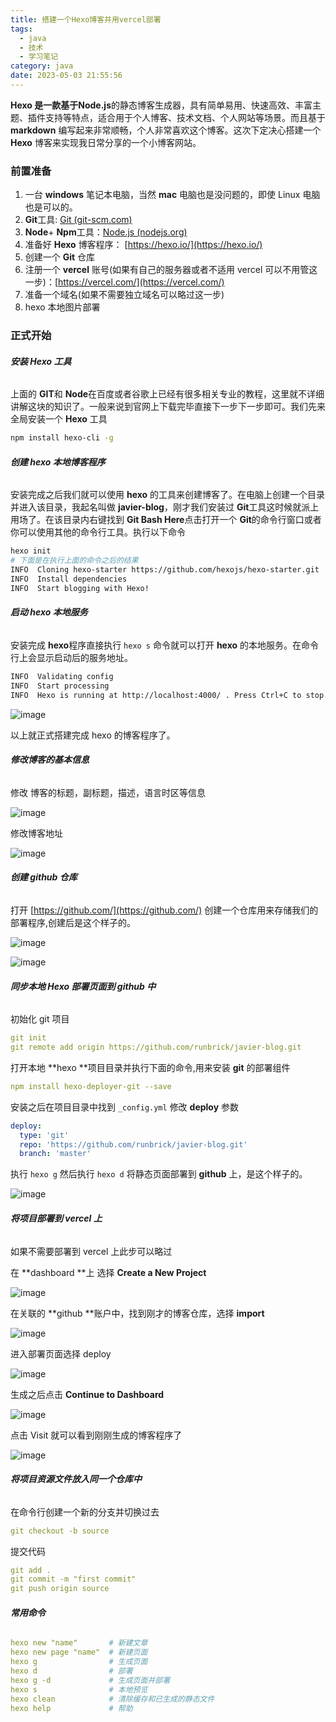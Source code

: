 ```yaml
---
title: 搭建一个Hexo博客并用vercel部署
tags: 
  - java
  - 技术
  - 学习笔记
category: java
date: 2023-05-03 21:55:56
---
```


**Hexo **是一款基于**Node.js**的静态博客生成器，具有简单易用、快速高效、丰富主题、插件支持等特点，适合用于个人博客、技术文档、个人网站等场景。而且基于 **markdown** 编写起来非常顺畅，个人非常喜欢这个博客。这次下定决心搭建一个 **Hexo** 博客来实现我日常分享的一个小博客网站。

### **前置准备**
1. 一台 **windows** 笔记本电脑，当然 **mac** 电脑也是没问题的，即使 Linux 电脑也是可以的。
2. **Git**工具:  [Git (git-scm.com)](https://git-scm.com/)
3. **Node**+ **Npm**工具：[Node.js (nodejs.org)](https://nodejs.org/en) 
4. 准备好 **Hexo** 博客程序： [https://hexo.io/](https://hexo.io/)
5. 创建一个 **Git** 仓库
6. 注册一个 **vercel** 账号(如果有自己的服务器或者不适用 vercel 可以不用管这一步)：[https://vercel.com/](https://vercel.com/)
7. 准备一个域名(如果不需要独立域名可以略过这一步)
8. hexo 本地图片部署

### **正式开始**
###### **安装 Hexo 工具**
上面的 **GIT**和 **Node**在百度或者谷歌上已经有很多相关专业的教程，这里就不详细讲解这块的知识了。一般来说到官网上下载完毕直接下一步下一步即可。我们先来全局安装一个 **Hexo** 工具

```bash
npm install hexo-cli -g
```
###### **创建 hexo 本地博客程序**
安装完成之后我们就可以使用 **hexo** 的工具来创建博客了。在电脑上创建一个目录并进入该目录，我起名叫做 **javier-blog**，刚才我们安装过 **Git**工具这时候就派上用场了。在该目录内右键找到 **Git Bash Here**点击打开一个 **Git**的命令行窗口或者你可以使用其他的命令行工具。执行以下命令

```bash
hexo init 
# 下面是在执行上面的命令之后的结果
INFO  Cloning hexo-starter https://github.com/hexojs/hexo-starter.git
INFO  Install dependencies
INFO  Start blogging with Hexo!
```
###### **启动 hexo 本地服务**
安装完成 **hexo**程序直接执行 `hexo s` 命令就可以打开 **hexo** 的本地服务。在命令行上会显示启动后的服务地址。

```bash
INFO  Validating config
INFO  Start processing
INFO  Hexo is running at http://localhost:4000/ . Press Ctrl+C to stop.
```
![image](images/aPtEJvCMY6RhBe0rC1t39vkeJIn6D2QHBAmIp_kJYp4.png)

以上就正式搭建完成 hexo 的博客程序了。

###### **修改博客的基本信息**
修改 博客的标题，副标题，描述，语言时区等信息

![image](images/-2ypI5XGgYYyJxPI9HfQaRiB5qc3wmiuZxPUp1iJ2Lg.png)

修改博客地址

![image](images/7CmJWWbIptdmCA1TQowBT-vu4PBMiPStDn6SOCgjoko.png)



###### **创建 github 仓库**
打开 [https://github.com/](https://github.com/) 创建一个仓库用来存储我们的部署程序,创建后是这个样子的。

![image](images/vN_ncAhfigfP-OmyjElWRqUxAMsotxRElbIHkQpXviI.png)

![image](images/OeDvMHdwNTjhvTDvzMNbupaka8xJWzRlBYYg9sCg_UQ.png)



###### **同步本地 Hexo 部署页面到 github 中**
初始化 git 项目

```yaml
git init
git remote add origin https://github.com/runbrick/javier-blog.git
```
打开本地 **hexo **项目目录并执行下面的命令,用来安装 **git** 的部署组件

```yaml
npm install hexo-deployer-git --save
```
安装之后在项目目录中找到 `_config.yml`  修改 **deploy** 参数

```yaml
deploy:
  type: 'git'
  repo: 'https://github.com/runbrick/javier-blog.git'
  branch: 'master'
```
执行 `hexo g`  然后执行 `hexo d` 将静态页面部署到 **github** 上，是这个样子的。

![image](images/IOcwTUiphjTqmWR1El8GuUpiJZt88ZpACMDzbcDsuEk.png)

###### **将项目部署到 vercel 上**
如果不需要部署到 vercel 上此步可以略过

在 **dashboard **上 选择 **Create a New Project**

![image](images/zIxiVAK7k2dEKGUaEnBGcLWBv-vEoA_k47CzTuigNu4.png)



在关联的 **github **账户中，找到刚才的博客仓库，选择 **import**

![image](images/be-D4QBnCIM5QDawjZPyoxD1F1zN3txTvD0LMGVGCvY.png)



进入部署页面选择 deploy 

![image](images/ewUmRiGaVPP19iKJoC757vHZlwv-RL3IxS2O7JBpnHc.png)

生成之后点击 **Continue to Dashboard**

![image](images/YOtJqtwnuGTFq3n7EbO3jR-QtFqgdOlc3R8zs1Lo-gw.png)

点击 Visit 就可以看到刚刚生成的博客程序了

![image](images/5Wpbt3KbDMubkciUSF5jVX2coEVXKLte-q2RFWs8P3c.png)

###### **将项目资源文件放入同一个仓库中**
在命令行创建一个新的分支并切换过去

```yaml
git checkout -b source
```
提交代码

```yaml
git add .
git commit -m "first commit"
git push origin source

```




###### **常用命令**
```yaml
hexo new "name"       # 新建文章
hexo new page "name"  # 新建页面
hexo g                # 生成页面
hexo d                # 部署
hexo g -d             # 生成页面并部署
hexo s                # 本地预览
hexo clean            # 清除缓存和已生成的静态文件
hexo help             # 帮助
```
